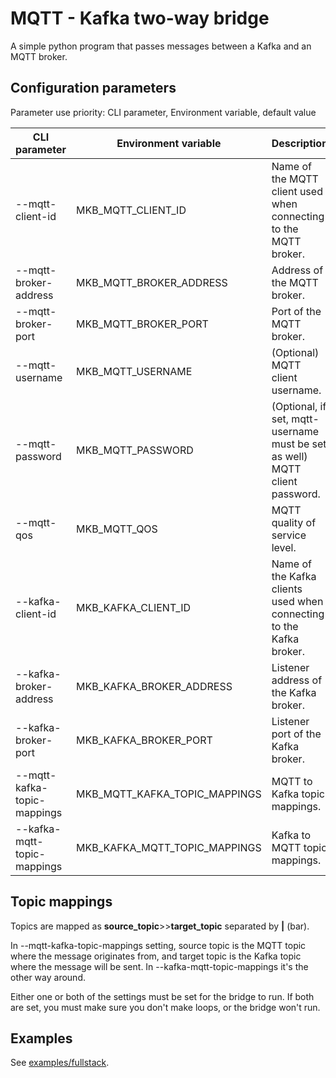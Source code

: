 # MQTT - Kafka two-way bridge
A simple python program that passes messages between a Kafka and an MQTT broker.

## Configuration parameters
Parameter use priority: CLI parameter, Environment variable, default value

| CLI parameter               | Environment variable          | Description                                                                 | Default value       |
|-----------------------------|-------------------------------|-----------------------------------------------------------------------------|---------------------|
| --mqtt-client-id            | MKB_MQTT_CLIENT_ID            | Name of the MQTT client used when connecting to the MQTT broker.            | "mqtt-kafka-bridge" |
| --mqtt-broker-address       | MKB_MQTT_BROKER_ADDRESS       | Address of the MQTT broker.                                                 | "localhost"         |
| --mqtt-broker-port          | MKB_MQTT_BROKER_PORT          | Port of the MQTT broker.                                                    | 1883                |
| --mqtt-username             | MKB_MQTT_USERNAME             | (Optional) MQTT client username.                                            | Not set             |
| --mqtt-password             | MKB_MQTT_PASSWORD             | (Optional, if set, mqtt-username must be set as well) MQTT client password. | Not set             |
| --mqtt-qos                  | MKB_MQTT_QOS                  | MQTT quality of service level.                                              | 2                   |
| --kafka-client-id           | MKB_KAFKA_CLIENT_ID           | Name of the Kafka clients used when connecting to the Kafka broker.         | "mqtt-kafka-bridge  |
| --kafka-broker-address      | MKB_KAFKA_BROKER_ADDRESS      | Listener address of the Kafka broker.                                       | "localhost"         |
| --kafka-broker-port         | MKB_KAFKA_BROKER_PORT         | Listener port of the Kafka broker.                                          | 9092                |
| --mqtt-kafka-topic-mappings | MKB_MQTT_KAFKA_TOPIC_MAPPINGS | MQTT to Kafka topic mappings.                                               | Not set             |
| --kafka-mqtt-topic-mappings | MKB_KAFKA_MQTT_TOPIC_MAPPINGS | Kafka to MQTT topic mappings.                                               | Not set             |

## Topic mappings

Topics are mapped as **source_topic**>>**target_topic** separated by **|** (bar).

In --mqtt-kafka-topic-mappings setting, source topic is the MQTT topic where the message originates from, and target topic is the Kafka topic where the message will be sent.
In --kafka-mqtt-topic-mappings it's the other way around.

Either one or both of the settings must be set for the bridge to run. If both are set, you must make sure you don't make loops, or the bridge won't run.

## Examples
See [examples/fullstack](https://github.com/Potipecan/MQTT_Kafka_Bridge/tree/master/examples/fullstack).
